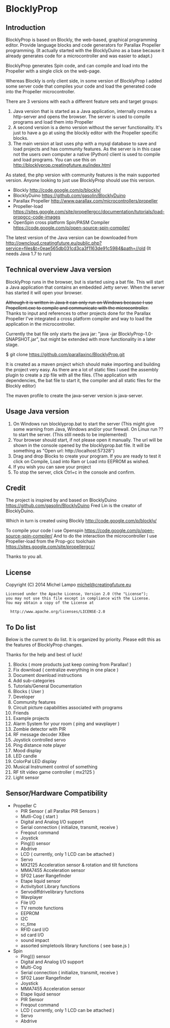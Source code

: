 BlocklyProp
=======================

Introduction
-----------------

BlocklyProp is based on Blockly, the web-based, graphical programming editor. Provide language blocks and code generators for Parallax Propeller programming.
(It actually started with the BlocklyDuino as a base because it already generates code for a microcontroller and was easier to adapt.)

BlocklyProp generates Spin code, and can compile and load into the Propeller with a single click on the web-page.

Whereas Blockly is only client side, in some version of BlocklyProp I added some server code that compiles your code and load the generated code into the Propeller microcontroller.

There are 3 versions with each a different feature sets and target groups:

1. Java version that is started as a Java application, internally creates a http-server and opens the browser. The server is used to compile programs and load them into Propeller
2. A second version is a demo version without the server functionality. It's just to have a go at using the blockly editor with the Propeller specific blocks.
3. The main version at last uses php with a mysql database to save and load projects and has community features. As the server is in this case not the users own computer a native (Python) client is used to compile and load programs.
You can use this on http://blocklyprop.creatingfuture.eu/index.html

As stated, the php version with community features is the main supported version. Anyone looking to just use BlocklyProp should use this version.


* Blockly http://code.google.com/p/blockly/
* BlocklyDuino https://github.com/gasolin/BlocklyDuino
* Parallax Propeller http://www.parallax.com/microcontrollers/propeller
* Propeller-load https://sites.google.com/site/propellergcc/documentation/tutorials/load-propgcc-code-images
* OpenSpin cross platform Spin/PASM Compiler https://code.google.com/p/open-source-spin-compiler/

The latest version of the Java version can be downloaded from http://owncloud.creatingfuture.eu/public.php?service=files&t=0eae565db031cd3ca3f1163de91c5984&path=//old
(It needs Java 1.7 to run)

Technical overview Java version
-------------------------------

BlocklyProp runs in the browser, but is started using a bat file.
This will start a Java application that contains an embedded Jetty server. When the server has started it will open your browser.

~~Although it is written in Java it can only run on Windows because I use Propellent.exe to compile and communicate with the microcontroller.~~
Thanks to input and references to other projects done for the Parallax Propeller I've integrated a cross platform compiler and way to load the application in the microcontroller.

Currently the bat file only starts the java jar: "java -jar BlocklyProp-1.0-SNAPSHOT.jar", but might be extended with more functionality in a later stage.

$ git clone https://github.com/parallaxinc/BlocklyProp.git

It is created as a maven project which should make importing and building the project very easy.
As there are a lot of static files I used the assembly plugin to create a zip file with all the files.
(The application with dependencies, the bat file to start it, the compiler and all static files for the Blockly editor)

The maven profile to create the java-server version is java-server.


Usage Java version
-----------------

1. On Windows run blocklyprop.bat to start the server (This might give some warning from Java, Windows and/or your firewall.
On Linux run ?? to start the server. (This still needs to be implemented)
2. Your browser should start, if not please open it manually. The url will be shown in the console opened by the blocklyprop.bat file. It will be something as "Open url: http://localhost:57328")
3. Drag and drop Blocks to create your program. If you are ready to test it click on Compile, Load into Ram or Load into EEPROM as wished.
4. If you wish you can save your project
5. To stop the server, click Ctrl+c in the console and confirm.


Credit
-----------------

The project is inspired by and based on BlocklyDuino https://github.com/gasolin/BlocklyDuino
Fred Lin is the creator of BlocklyDuino.

Which in turn is created using Blockly http://code.google.com/p/blockly/

To compile your code I use Openspin https://code.google.com/p/open-source-spin-compiler/
And to do the interaction the microcontroller I use Propeller-load from the Prop-gcc toolchain  https://sites.google.com/site/propellergcc/

Thanks to you all.

License
-----------------
Copyright (C) 2014 Michel Lampo michel@creatingfuture.eu

```
Licensed under the Apache License, Version 2.0 (the "License");
you may not use this file except in compliance with the License.
You may obtain a copy of the License at

  http://www.apache.org/licenses/LICENSE-2.0
```
To Do list
-----------------

Below is the current to do list. It is organized by priority. Please edit this as the features of BlocklyProp changes.

Thanks for the help and best of luck!

1. Blocks ( more products just keep coming from Parallax! )
2. Fix download ( centralize everything in one place )
  1. Document download instructions
3. Add sub-categories
4. Tutorials/General Documentation
  1. Blocks ( User )
  2. Developer
5. Community features
  1. Circuit picture capabilities associated with programs
  2. Friends
6. Example projects
  1. Alarm System for your room ( ping and wavplayer )
  2. Zombie detector with PIR
  3. RF message decoder XBee
  4. Joystick controlled servo
  5. Ping distance note player
  6. Mood display
  7. LED candle
  8. ColorPal LED display
  9. Musical Instrument control of something
  10. RF tilt video game controller ( mx2125 )
  11. Light sensor

Sensor/Hardware Compatibility
-----------------
- Propeller C
  - PIR Sensor ( all Parallax PIR Sensors )
  - Mutli-Cog ( start )
  - Digital and Analog I/O support
  - Serial connection ( initialize, transmit, receive )
  - Freqout command
  - Joystick
  - Ping))) sensor
  - Abdrive
  - LCD ( currently, only 1 LCD can be attached )
  - Servo
  - MX2125 Acceleration sensor & rotation and tilt functions
  - MMA7455 Acceleration sensor
  - SF02 Laser Rangefinder
  - Etape liquid sensor
  - Activitybot Library functions
  - Servodiffdrivelibrary functions
  - Wavplayer
  - File I/O
  - TV remote functions
  - EEPROM
  - I2C
  - rc_time
  - RFID card I/O
  - sd card I/O
  - sound impact
  - assorted simpletools library functions ( see base.js )
- Spin
  - Ping))) sensor
  - Digital and Analog I/O support
  - Multi-Cog
  - Serial connection ( initialize, transmit, receive )
  - SF02 Laser Rangefinder
  - Joystick
  - MMA7455 Acceleration sensor
  - Etape liquid sensor
  - PIR Sensor
  - Freqout command
  - LCD ( currently, only 1 LCD can be attached )
  - Servo
  - Abdrive
